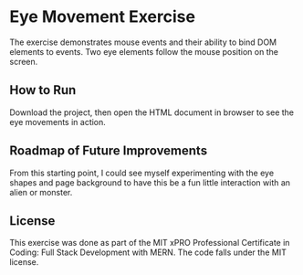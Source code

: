 # Eye Movement Exercise

The exercise demonstrates mouse events and their ability to bind DOM elements to events. Two eye elements follow the mouse position on the screen.

## How to Run

Download the project, then open the HTML document in browser to see the eye movements in action.

## Roadmap of Future Improvements

From this starting point, I could see myself experimenting with the eye shapes and page background to have this be a fun little interaction with an alien or monster.

## License

This exercise was done as part of the MIT xPRO Professional Certificate in Coding: Full Stack Development with MERN. The code falls under the MIT license.
